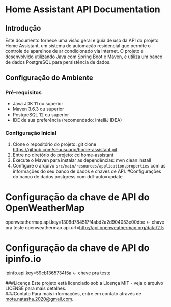 # Home Assistant API Documentation

## Introdução

Este documento fornece uma visão geral e guia de uso da API do projeto Home Assistant, um sistema de automação residencial que permite o controle de aparelhos de ar condicionado via internet. O projeto é desenvolvido utilizando Java com Spring Boot e Maven, e utiliza um banco de dados PostgreSQL para persistência de dados.

## Configuração do Ambiente

### Pré-requisitos

- Java JDK 11 ou superior
- Maven 3.6.3 ou superior
- PostgreSQL 12 ou superior
- IDE de sua preferência (recomendado: IntelliJ IDEA)

### Configuração Inicial

1. Clone o repositório do projeto:
  git clone https://github.com/seuusuario/home-assistant.git
2. Entre no diretório do projeto:
  cd home-assistant
3. Execute o Maven para instalar as dependências:
  mvn clean install
4. Configure o arquivo `src/main/resources/application.properties` com as informações do seu banco de dados e chaves de API.
  #Configurações do banco de dados postgress com ddl-auto=update

  # Configuração da chave de API do OpenWeatherMap
  openweathermap.api.key=1308d784517f4abd2a2d904053e00dbe <- chave pra teste
  openweathermap.api.url=http://api.openweathermap.org/data/2.5

  # Configuração da chave de API do ipinfo.io
  ipinfo.api.key=59cb1365734f5a <- chave pra teste

###Licença
  Este projeto está licenciado sob a Licença MIT - veja o arquivo LICENSE para mais detalhes.  
###Contato
  Para mais informações, entre em contato através de mota.natasha.2020@gmail.com.
